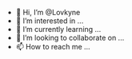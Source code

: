 - 👋 Hi, I’m @Lovkyne
- 👀 I’m interested in ...
- 🌱 I’m currently learning ...
- 💞️ I’m looking to collaborate on ...
- 📫 How to reach me ...

<!---
Lovkyne/Lovkyne is a ✨ special ✨ repository because its `README.md` (this file) appears on your GitHub profile.
You can click the Preview link to take a look at your changes.
--->
